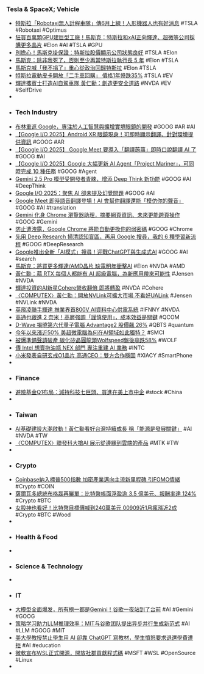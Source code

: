 ### Tesla & SpaceX; Vehicle
- [特斯拉「Robotaxi無人計程車隊」傳6月上線！人形機器人也有好消息](https://speed.ettoday.net/news/2964405) #TSLA #Robotaxi #Optimus
- [狂買百萬顆GPU建巨型工廠！馬斯克：特斯拉和xAI正向輝達、超微等公司採購更多晶片](https://search.app/TKSyw) #Elon #AI #TSLA #GPU
- [別擔心！馬斯克掛保證：特斯拉股價顯示公司狀態良好](https://search.app/t9cv5) #TSLA #Elon
- [馬斯克：除非我死了，否則至少再當特斯拉執行長 5 年](https://search.app/jwR54) #Elon #TSLA
- [馬斯克喊「我不捐了」重心從政治回歸特斯拉](https://www.moneydj.com/kmdj/news/newsviewer.aspx?a=78e58e32-c520-4f3c-9ca1-bc2cf44d9f79) #Elon #TSLA
- [特斯拉電動皮卡開放「二手車回購」 價格1年慘跌35%](https://tw.news.yahoo.com/特斯拉電動皮卡開放-二手車回購-價格1年慘跌35-152100293.html) #TSLA #EV
- [輝達攜賓士打造AI自駕車隊 黃仁勳：創造更安全道路](https://search.app/rn2Uv) #NVDA #EV #SelfDrive
-
- ### Tech Industry
- [布林重返 Google，專注於人工智慧與擴增實境眼鏡的開發](https://search.app/bteiG) #GOOG #AR #AI
- [【Google I/O 2025】Android XR 眼鏡現身！可即時顯示翻譯、針對環境提供資訊](https://search.app/upz2M) #GOOG #AR
- [【Google I/O 2025】 Google Meet 要導入「翻譯蒟蒻」即時口說翻譯 AI 了](https://search.app/J3Jus) #GOOG #AI
- [【Google I/O 2025】Google 大幅更新 AI Agent「Project Mariner」，可同時完成 10 種任務](https://search.app/rynYC) #GOOG #Agent
- [Gemini 2.5 Pro 模型受開發者青睞，增添 Deep Think 新功能](https://search.app/5XV4H) #GOOG #AI #DeepThink
- [Google I/O 2025：聚焦 AI 卻未提及幻覺問題](https://search.app/QyMkW) #GOOG #AI
- [Google Meet 即時語音翻譯登場！AI 會幫你翻譯還能「模仿你的聲音」](https://search.app/vzER4) #GOOG #AI #translation
- [Gemini 化身 Chrome 瀏覽器助理，摘要網頁資訊、未來更能跨頁操作](https://search.app/NvDwd) #GOOG #Gemini
- [防止遭洩露，Google Chrome 將能自動更換你的弱密碼](https://search.app/kn96y) #GOOG #Chrome
- [先用 Deep Research 掃清認知盲區，再用 Google 搜尋，我的 6 種學習新流程](https://search.app/eAkuQ) #GOOG #DeepResearch
- [Google推出全新「AI模式」搜尋！迎戰ChatGPT與生成式AI](https://search.app/GUwzZ) #GOOG #AI #search
- [馬斯克：將買更多輝達/AMD晶片 缺電明年衝擊AI](https://tw.stock.yahoo.com/news/馬斯克-將買更多輝達-amd晶片-缺電明年衝擊ai-235600727.html) #Elon #NVDA #AMD
- [黃仁勳：藉 RTX 每個人都能有 AI 超級電腦，為新應用帶來可能性](https://search.app/PfJXg) #Jensen #NVDA
- [輝達投資的AI新星Cohere營收翻倍 即將轉盈](https://search.app/9bihB) #NVDA #Cohere
- [〈COMPUTEX〉黃仁勳：開放NVLink可擴大市場 不看好UALink](https://search.app/uCk4T) #Jensen #NVLink #NVDA
- [英飛凌聯手輝達 推業界首800V AI資料中心供電系統](https://search.app/NSjXr) #IFNNY #NVDA
- [高通也跟進 2 奈米！高層強調「謹慎使用」，成本效益是關鍵](https://search.app/PU6wS) #QCOM
- [D-Wave 揭曉第六代量子電腦 Advantage2 股價飆 26%](https://search.app/krm8K) #QBTS #quantum
- [今年以來漲近50% 美超微電腦為何在AI領域如此獨特？](https://search.app/YDBF5) #SMCI
- [被爆準備聲請破產 碳化矽晶圓龍頭Wolfspeed盤後崩跌58%](https://search.app/RFjUY) #WOLF
- [傳 Intel 想賣拖油瓶 NEX 部門 專注重建 AI 業務](https://search.app/QpbZb) #INTC
- [小米發表自研玄戒O1晶片 高通CEO：雙方合作穩固](https://search.app/9A1Mx) #XIACY #SmartPhone
-
- ### Finance
- [避險基金Q1布局：減持科技七巨頭、買進在美上市中企](https://search.app/Rg7si) #stock #China
-
- ### Taiwan
- [AI基礎建設大潮啟動！黃仁勳看好台灣持續成長 稱「能源是發展關鍵」](https://tw.stock.yahoo.com/news/ai基礎建設大潮啟動！黃仁勳看好台灣持續成長-稱「能源是發展關鍵」-050922971.html) #AI #NVDA #TW
- [〈COMPUTEX〉聯發科大搶AI 展示從邊緣到雲端的產品](https://search.app/fWVfN) #MTK #TW
-
- ### Crypto
- [Coinbase納入標普500指數 加密產業邁向主流新里程碑 引FOMO情緒](https://search.app/niDVu) #Crypto #COIN
- [薩爾瓦多總統布格磊再曬單：比特幣帳面浮盈逾 3.5 億美元、報酬率達 124%](https://search.app/MY5WP) #Crypto #BTC
- [女股神也看好！比特幣目標價喊到240萬美元 00909近1月瘋漲近2成](https://search.app/J3KCR) #Crypto #BTC #Wood
-
- ### Health & Food
-
- ### Science & Technology
-
- ### IT
- [大模型全面爆发，所有榜一都是Gemini！谷歌一夜站到了台前](https://www.jiqizhixin.com/articles/2025-05-21-3) #AI #Gemini #GOOG
- [策略学习助力LLM推理效率：MIT与谷歌团队提出异步并行生成新范式](https://www.jiqizhixin.com/articles/2025-05-21-5) #AI #LLM #GOOG #MIT
- [美大學教授禁止學生用 AI 卻靠 ChatGPT 寫教材，學生憤怒要求退還學費遭拒](https://search.app/FCu4B) #AI #education
- [微軟宣布WSL正式開源，開放社群貢獻程式碼](https://search.app/vFJ11) #MSFT #WSL #OpenSource #Linux
-